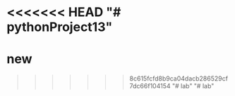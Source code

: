 <<<<<<< HEAD
"# pythonProject13" 
=======
# new
>>>>>>> 8c615fcfd8b9ca04dacb286529cf7dc66f104154
"# lab" 
"# lab" 
